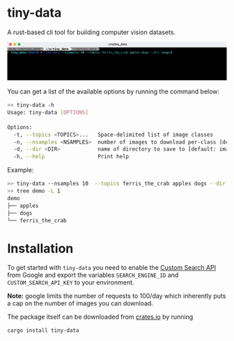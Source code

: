 # tiny-data
A rust-based cli tool for building computer vision datasets.

![alt text](assets/images/demo.gif)

You can get a list of the available options by running the command below:
```bash
>> tiny-data -h
Usage: tiny-data [OPTIONS]

Options:
  -t, --topics <TOPICS>...   Space-delimited list of image classes
  -n, --nsamples <NSAMPLES>  number of images to download per-class [default: 20]
  -d, --dir <DIR>            name of directory to save to [default: images]
  -h, --help                 Print help
```

Example:
```bash
>> tiny-data --nsamples 10  --topics ferris_the_crab apples dogs --dir demo
>> tree demo -L 1
demo
├── apples
├── dogs
└── ferris_the_crab
```



# Installation 
To get started with `tiny-data` you need to enable the [Custom Search API](https://developers.google.com/custom-search/v1/overview) from Google and export the variables `SEARCH_ENGINE_ID` and `CUSTOM_SEARCH_API_KEY` to your environment. 

**Note:**  google limits the number of requests to 100/day which inherently puts a cap on the number of images you can download. 

The package itself can be downloaded from [crates.io](https://crates.io/) by running 
```bash
cargo install tiny-data
```
